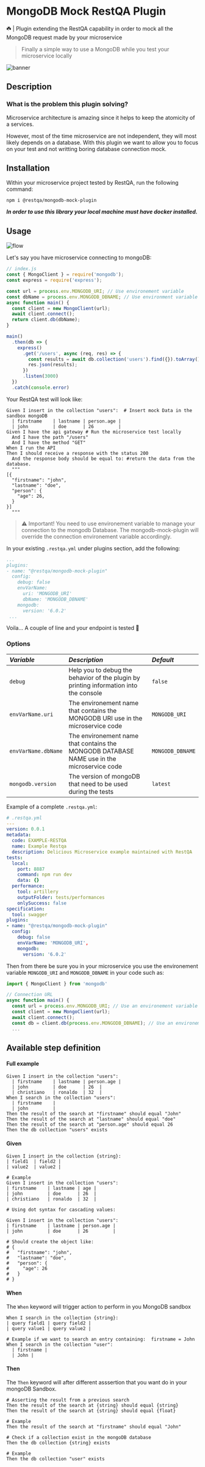 # MongoDB Mock RestQA Plugin

☘️ | Plugin extending the RestQA capability in order to mock all the MongoDB request made by your microservice

> Finally a simple way to use a MongoDB while you test your microservice locally

![banner](https://raw.githubusercontent.com/restqa/restqa/master/packages/plugin-mongodb/assets/mock-mongodb.png)

## Description

### What is the problem this plugin solving?

Microservice architecture is amazing since it helps to keep the atomicity of a services.

However, most of the time microservice are not independent, they will most likely depends on a database.
With this plugin we want to allow you to focus on your test and not writting boring database connection mock.

## Installation

Within your microservice project tested by RestQA, run the following command:

```
npm i @restqa/mongodb-mock-plugin
```

***In order to use this library your local machine must have docker installed.***

## Usage

![flow](https://raw.githubusercontent.com/restqa/restqa/master/packages/plugin-mongodb/assets/flow.png)


Let's say you have  microservice connecting to mongoDB:

```js
// index.js
const { MongoClient } = require('mongodb');
const express = require('express');

const url = process.env.MONGODB_URI; // Use environement variable
const dbName = process.env.MONGODB_DBNAME; // Use environment variable
async function main() {
  const client = new MongoClient(url);
  await client.connect();
  return client.db(dbName);
}

main()
  .then(db => {
    express()
      .get('/users', async (req, res) => {
        const results = await db.collection('users').find({}).toArray();
        res.json(results);
      })
      .listen(3000)
  })
  .catch(console.error)

```

Your RestQA test will look like:

```gherkin
Given I insert in the collection "users":  # Insert mock Data in the sandbox mongoDB
  | firstname    | lastname | person.age |
  | john         | doe      | 26         |
Given I have the api gateway # Run the microservice test locally
  And I have the path "/users"
  And I have the method "GET"
When I run the API
Then I should receive a response with the status 200
  And the response body should be equal to: #return the data from the database.
  """
[{
  "firstname": "john",
  "lastname": "doe",
  "person": {
    "age": 26,
  }
}]
  """
```



> ⚠️ Important! You need to use environement variable to manage your connection to the mongodb Database. The mongodb-mock-plugin will override the connection environement variable accordingly.

In your existing `.restqa.yml` under plugins section, add the following:

```yaml
...
plugins:
- name: "@restqa/mongodb-mock-plugin"
  config:
    debug: false
    envVarName:
      uri: 'MONGODB_URI'
      dbName: 'MONGODB_DBNAME'
    mongodb:
      version: '6.0.2'
 ...
```
Voila... A couple of line and your endpoint is tested 🚀

### Options

| *Variable*          | *Description*                                                                               | *Default*        |
|:------------------- |:--------------------------------------------------------------------------------------------|:-----------------|
| `debug   `          | Help you to debug the behavior of the plugin by printing information into the console       | `false`          |
| `envVarName.uri`    | The environement name that contains the MONGODB URI use in the microservice code            | `MONGODB_URI`    |     
| `envVarName.dbName` | The environement name that contains the MONGODB DATABASE NAME use in the microservice code  | `MONGODB_DBNAME` |     
| `mongodb.version`   | The version of mongoDB that need to be used during the tests                                | `latest`         |     


Example of a complete `.restqa.yml`: 

```yaml
# .restqa.yml
---
version: 0.0.1
metadata:
  code: EXAMPLE-RESTQA
  name: Example Restqa
  description: Delicious Microservice example maintained with RestQA
tests:
  local:
    port: 8887
    command: npm run dev
    data: {}
  performance:
    tool: artillery
    outputFolder: tests/performances
    onlySuccess: false
specification:
  tool: swagger
plugins:
- name: "@restqa/mongodb-mock-plugin"
  config:
    debug: false
    envVarName: 'MONGODB_URI',
    mongodb:
      version: '6.0.2'
```

Then from there be sure you in your microservice you use the environement variable  `MONGODB_URI`  and `MONGODB_DBNAME` in your code such as:

```js
import { MongoClient } from 'mongodb'

// Connection URL
async function main() {
  const url = process.env.MONGODB_URI; // Use an environement variable then RestQA can override it during testing
  const client = new MongoClient(url);
  await client.connect();
  const db = client.db(process.env.MONGODB_DBNAME); // Use an environement variable then RestQA can override it during testing
  ...

```

## Available step definition

#### Full example

```gherkin
Given I insert in the collection "users":
  | firstname    | lastname | person.age |
  | john         | doe      | 26  |
  | christiano   | ronaldo  | 32  |
When I search in the collection "users":
  | firstname    |
  | john         |
Then the result of the search at "firstname" should equal "John"
Then the result of the search at "lastname" should equal "doe"
Then the result of the search at "person.age" should equal 26
Then the db collection "users" exists
```

#### Given

```gherkin
Given I insert in the collection {string}:
| field1  | field2 |
| value2  | value2 |

# Example
Given I insert in the collection "users":
| firstname    | lastname | age |
| john         | doe      | 26  |
| christiano   | ronaldo  | 32  |

# Using dot syntax for cascading values:

Given I insert in the collection "users":
| firstname    | lastname | person.age |
| john         | doe      | 26         |

# Should create the object like:
# {
#   "firstname": "john",
#   "lastname": "doe",
#   "person": {
#     "age": 26
#   }
# }
```

#### When

The `When` keyword will trigger action to perform in you MongoDB sandbox

```gherkin
When I search in the collection {string}:
| query field1 | query field2 |
| query value1 | query value2 |

# Example if we want to search an entry containing:  firstname = John
When I search in the collection "user":
  | firstname |
  | John |
```

#### Then

The `Then` keyword will after different asssertion that you want do in your mongoDB Sandbox.

```gherkin
# Asserting the result from a previous search
Then the result of the search at {string} should equal {string}
Then the result of the search at {string} should equal {float}

# Example
Then the result of the search at "firstname" should equal "John"
```

```gherkin
# Check if a collection exist in the mongoDB database
Then the db collection {string} exists

# Example
Then the db collection "user" exists
```
